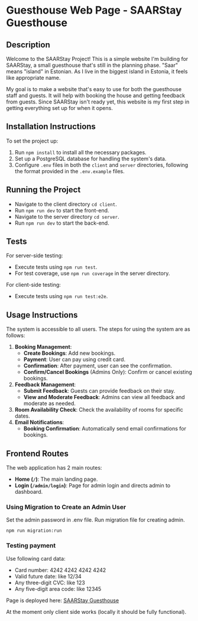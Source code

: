 # Guesthouse Web Page - SAARStay Guesthouse

## Description

Welcome to the SAARStay Project! This is a simple website I'm building for SAARStay, a small guesthouse that's still in the planning phase. "Saar" means "island" in Estonian. As I live in the biggest island in Estonia, it feels like appropriate name. 

My goal is to make a website that's easy to use for both the guesthouse staff and guests. It will help with booking the house and getting feedback from guests. Since SAARStay isn't ready yet, this website is my first step in getting everything set up for when it opens. 

## Installation Instructions

To set the project up:

1. Run `npm install` to install all the necessary packages.
2. Set up a PostgreSQL database for handling the system's data.
3. Configure `.env` files in both the `client` and `server` directories, following the format provided in the `.env.example` files.

## Running the Project 
- Navigate to the client directory `cd client`.
- Run `npm run dev` to start the front-end.
- Navigate to the server directory `cd server`.
- Run `npm run dev` to start the back-end.

## Tests

For server-side testing:

- Execute tests using `npm run test`.
- For test coverage, use `npm run coverage` in the server directory.

For client-side testing:

- Execute tests using `npm run test:e2e`.


## Usage Instructions

The system is accessible to all users. The steps for using the system are as follows:

1. **Booking Management**:
   - **Create Bookings**: Add new bookings.
   - **Payment**: User can pay using credit card.
   - **Confirmation**: After payment, user can see the confirmation.
   - **Confirm/Cancel Bookings** (Admins Only): Confirm or cancel existing bookings.
2. **Feedback Management**:
   - **Submit Feedback**: Guests can provide feedback on their stay.
   - **View and Moderate Feedback**: Admins can view all feedback and moderate as needed.
3. **Room Availability Check**: Check the availability of rooms for specific dates.
4. **Email Notifications**:
   - **Booking Confirmation**: Automatically send email confirmations for bookings.

## Frontend Routes

The web application has 2 main routes:

- **Home (`/`)**: The main landing page.
- **Login (`/admin/login`)**: Page for admin login and directs admin to dashboard.


### Using Migration to Create an Admin User

Set the admin password in .env file. Run migration file for creating admin.

`npm run migration:run`

### Testing payment

Use following card data:

 - Card number: 4242 4242 4242 4242
 - Valid future date: like 12/34
 - Any three-digit CVC: like 123
 - Any five-digit area code: like 12345

Page is deployed here: [SAARStay Guesthouse](https://saarstay.bi5i76at7ni1s.eu-central-1.cs.amazonlightsail.com/)

At the moment only client side works (locally it should be fully functional).